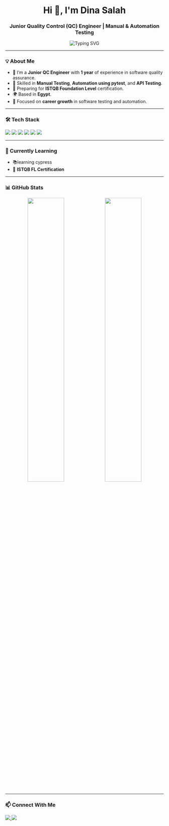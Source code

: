 <h1 align="center">Hi 👋, I'm Dina Salah</h1>
<h3 align="center">Junior Quality Control (QC) Engineer | Manual & Automation Testing</h3>

<p align="center">
  <img src="https://readme-typing-svg.demolab.com?font=Fira+Code&pause=1000&center=true&vCenter=true&width=435&lines=QA+Engineer+%7C+ISTQB+Prep;Automation+%26+Manual+Testing+Specialist;1+Year+of+Hands-on+Experience" alt="Typing SVG" />
</p>

---

### 💡 About Me
- 🔬 I’m a **Junior QC Engineer** with **1 year** of experience in software quality assurance.
- 🧪 Skilled in **Manual Testing**, **Automation using pytest**, and **API Testing**.
- 📘 Preparing for **ISTQB Foundation Level** certification.
- 🌍 Based in **Egypt**.
- 💼 Focused on **career growth** in software testing and automation.

---

### 🛠️ Tech Stack

<p align="left">
  <img src="https://img.shields.io/badge/Python-3670A0?style=for-the-badge&logo=python&logoColor=white"/>
  <img src="https://img.shields.io/badge/pytest-0A9EDC?style=for-the-badge&logo=pytest&logoColor=white"/>
  <img src="https://img.shields.io/badge/Postman-FF6C37?style=for-the-badge&logo=postman&logoColor=white"/>
  <img src="https://img.shields.io/badge/Jira-0052CC?style=for-the-badge&logo=jira&logoColor=white"/>
  <img src="https://img.shields.io/badge/Git-F05032?style=for-the-badge&logo=git&logoColor=white"/>
  <img src="https://img.shields.io/badge/GitHub-181717?style=for-the-badge&logo=github&logoColor=white"/>
</p>

---

### 🌱 Currently Learning
- 📚learning cypress
- 🎯 **ISTQB FL Certification**

---

### 📊 GitHub Stats

<p align="center">
  <img src="https://github-readme-stats.vercel.app/api?username=Dina-Salah-Salam&show_icons=true&theme=tokyonight" width="48%" />
  <img src="https://github-readme-stats.vercel.app/api/top-langs/?username=Dina-Salah-Salam&layout=compact&theme=tokyonight" width="48%" />
</p>

---

### 📫 Connect With Me

<p>
<a href="https://www.linkedin.com/in/dina-salah-salam/" target="_blank">
    <img src="https://img.shields.io/badge/LinkedIn-blue?style=for-the-badge&logo=linkedin&logoColor=white" />
  </a>
<a href="mailto:dinasalahwork@gmail.com" target="_blank">
    <img src="https://img.shields.io/badge/Gmail-D14836?style=for-the-badge&logo=gmail&logoColor=white" />
  </a>
</p>
